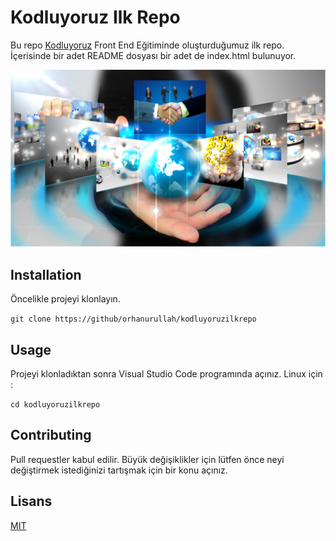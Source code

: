 # Kodluyoruz Ilk Repo
Bu repo [Kodluyoruz](https://github/orhanurullah/kodluyoruz-front-end) Front End Eğitiminde oluşturduğumuz ilk repo. İçerisinde bir adet README dosyası bir adet de index.html bulunuyor.

![Kodluyoruz](header.svg)

## Installation
Öncelikle projeyi klonlayın.

` git clone https://github/orhanurullah/kodluyoruzilkrepo
`

## Usage
Projeyi klonladıktan sonra Visual Studio Code programında açınız.
Linux için : 

`cd kodluyoruzilkrepo`

## Contributing
Pull requestler kabul edilir. Büyük değişiklikler için lütfen önce neyi değiştirmek istediğinizi tartışmak için bir konu açınız.

## Lisans
[MIT](LICENSE)